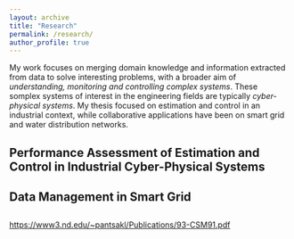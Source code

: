```yaml
---
layout: archive
title: "Research"
permalink: /research/
author_profile: true
---
```


My work focuses on merging domain knowledge and information extracted from data to solve interesting problems, with a broader aim of
*understanding, monitoring and controlling complex systems*. These somplex systems of interest in the engineering fields are typically *cyber-physical systems*.
My thesis focused on estimation and control in an industrial context, while collaborative applications have been on smart grid and water distribution networks.

## Performance Assessment of Estimation and Control in Industrial Cyber-Physical Systems


## Data Management in Smart Grid


## 

https://www3.nd.edu/~pantsakl/Publications/93-CSM91.pdf